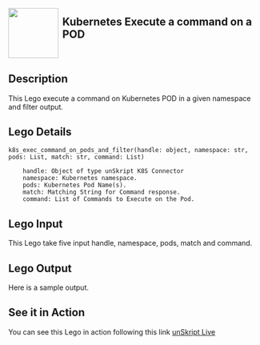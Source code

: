 [<img align="left" src="https://unskript.com/assets/favicon.png" width="100" height="100" style="padding-right: 5px">](https://unskript.com/assets/favicon.png) 
<h2>Kubernetes Execute a command on a POD</h2>

<br>

## Description
This Lego execute a command on Kubernetes POD in a given namespace and filter output.


## Lego Details

    k8s_exec_command_on_pods_and_filter(handle: object, namespace: str, pods: List, match: str, command: List)

        handle: Object of type unSkript K8S Connector
        namespace: Kubernetes namespace.
        pods: Kubernetes Pod Name(s).
        match: Matching String for Command response.
        command: List of Commands to Execute on the Pod.

## Lego Input
This Lego take five input handle, namespace, pods, match and command.

## Lego Output
Here is a sample output.


## See it in Action

You can see this Lego in action following this link [unSkript Live](https://us.app.unskript.io)